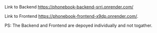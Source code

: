 Link to Backend https://phonebook-backend-srri.onrender.com/

Link to Frontend https://phonebook-frontend-x9dp.onrender.com/.

PS: The Backend and Frontend are depoyed individually and not togather. 